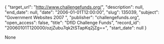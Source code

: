 {
  "target_url": "http://www.challengefunds.org/", 
  "description": null, 
  "end_date": null, 
  "date": "2006-01-01T12:00:00", 
  "slug": 135039, 
  "subject": "Government Websites 2007 ", 
  "publisher": "challengefunds.org", 
  "open_access": false, 
  "title": "DfID Challenge Funds", 
  "record_id": "20060101T120000/ozjZubu7qk2tSTapKq2jZg==", 
  "start_date": null
}

None